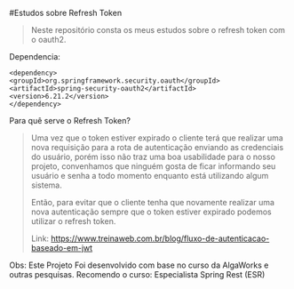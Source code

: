 #Estudos sobre Refresh Token

>Neste repositório consta os meus estudos sobre o refresh token com o oauth2.
> 

Dependencia:

```maven
<dependency>
<groupId>org.springframework.security.oauth</groupId>
<artifactId>spring-security-oauth2</artifactId>
<version>6.21.2</version>
</dependency>
```

Para quê serve o Refresh Token?

>Uma vez que o token estiver expirado o cliente terá que realizar uma nova requisição para a rota de autenticação enviando as credenciais do usuário, porém isso não traz uma boa usabilidade para o nosso projeto, convenhamos que ninguém gosta de ficar informando seu usuário e senha a todo momento enquanto está utilizando algum sistema.
> 
>Então, para evitar que o cliente tenha que novamente realizar uma nova autenticação sempre que o token estiver expirado podemos utilizar o refresh token.
>
> Link: https://www.treinaweb.com.br/blog/fluxo-de-autenticacao-baseado-em-jwt


Obs: Este Projeto Foi desenvolvido com base no curso da AlgaWorks e outras pesquisas.
Recomendo o curso: Especialista Spring Rest (ESR)
